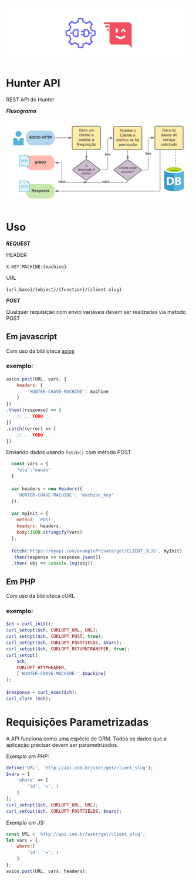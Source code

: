 ![logo api](logo.png)

# Hunter API

REST API do Hunter

***Fluxograma***

![Fluxograma](FluxogramaAPIHunter.png)

# Uso

***REQUEST***

HEADER

```X-KEY-MACHINE:{machine}```

URL

```{url_base}/{object}/{function}/{client.slug}```

***POST***

Qualquer requisição com envio variáveis devem ser realizadas via metodo POST

## ****Em javascript****

Com uso da biblioteca [axios](https://www.npmjs.com/package/axios)

### exemplo:

```javascript
axios.post(URL, vars, {
    headers: {
        'HUNTER-CHAVE-MACHINE': machine
    }
})
.then((response) => {
    // .. TODO ..
})
.catch((error) => {
    // .. TODO ..
})
```
Enviando dados usando ```fetch()``` com método POST

```javascript
  const vars = {
    "ola":"mundo"
  }

  var headers = new Headers({
    'HUNTER-CHAVE-MACHINE': 'machine_key'
  });

  var myInit = { 
    method: 'POST',
    headers: headers,
    body:JSON.stringify(vars)
  };

  fetch('https://myapi.com/examplePrivate/get/CLIENT_SLUG', myInit)
  .then(response => response.json())
  .then( obj => console.log(obj))
```

## ****Em PHP****
Com uso da biblioteca cURL

### exemplo:

```php
$ch = curl_init();
curl_setopt($ch, CURLOPT_URL, URL);
curl_setopt($ch, CURLOPT_POST, true);
curl_setopt($ch, CURLOPT_POSTFIELDS, $vars);
curl_setopt($ch, CURLOPT_RETURNTRANSFER, true);
curl_setopt( 
    $ch, 
    CURLOPT_HTTPHEADER,
    ['HUNTER-CHAVE-MACHINE:'.$machine]
);

$response = curl_exec($ch);
curl_close ($ch);
```

# Requisições Parametrizadas

A API funciona como uma espécie de ORM. Todos os dados que a aplicação precisar devem ser parametrizados.

*Exemplo em PHP:*

```php
define('URL', 'http://api.com.br/user/get/client_slug');
$vars = [
    'where' => [
        'id', '=', 1
    ]
];
curl_setopt($ch, CURLOPT_URL, URL);
curl_setopt($ch, CURLOPT_POSTFIELDS, $vars);
```

*Exemplo em JS:*

```javascript
const URL = 'http://api.com.br/user/get/client_slug';
let vars = {
    where:[
        'id', '=', 1
    ]
};
axios.post(URL, vars, headers);
```

